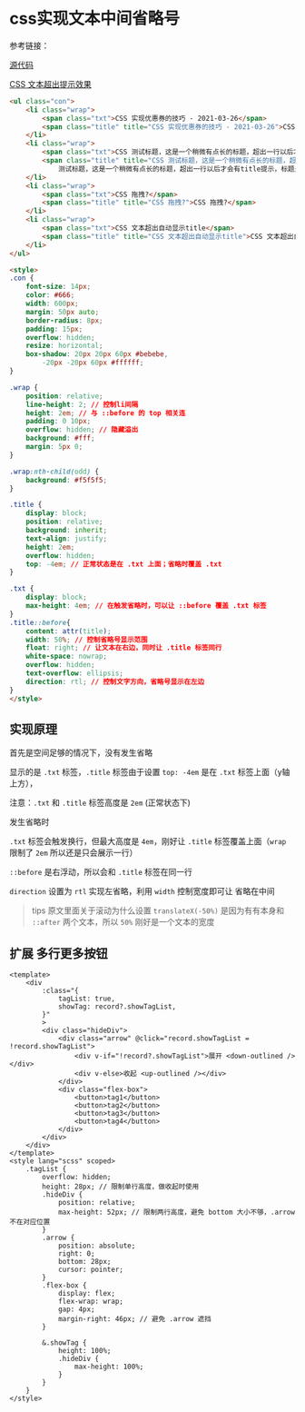 # css实现文本中间省略号

参考链接：

[源代码](https://codepen.io/xboxyan/pen/VwpPNbm)

[CSS 文本超出提示效果](https://juejin.cn/post/6966042926853914654)

```html
<ul class="con">
    <li class="wrap">
        <span class="txt">CSS 实现优惠券的技巧 - 2021-03-26</span>
        <span class="title" title="CSS 实现优惠券的技巧 - 2021-03-26">CSS 实现优惠券的技巧 - 2021-03-26</span>
    </li>
    <li class="wrap">
        <span class="txt">CSS 测试标题，这是一个稍微有点长的标题，超出一行以后才会有title提示，标题是 实现优惠券的技巧 - 2021-03-26</span>
        <span class="title" title="CSS 测试标题，这是一个稍微有点长的标题，超出一行以后才会有title提示，标题是 实现优惠券的技巧 - 2021-03-26">CSS
            测试标题，这是一个稍微有点长的标题，超出一行以后才会有title提示，标题是 实现优惠券的技巧 - 2021-03-26</span>
    </li>
    <li class="wrap">
        <span class="txt">CSS 拖拽?</span>
        <span class="title" title="CSS 拖拽?">CSS 拖拽?</span>
    </li>
    <li class="wrap">
        <span class="txt">CSS 文本超出自动显示title</span>
        <span class="title" title="CSS 文本超出自动显示title">CSS 文本超出自动显示title</span>
    </li>
</ul>

<style>
.con {
    font-size: 14px;
    color: #666;
    width: 600px;
    margin: 50px auto;
    border-radius: 8px;
    padding: 15px;
    overflow: hidden;
    resize: horizontal;
    box-shadow: 20px 20px 60px #bebebe,
        -20px -20px 60px #ffffff;
}

.wrap {
    position: relative;
    line-height: 2; // 控制li间隔
    height: 2em; // 与 ::before 的 top 相关连
    padding: 0 10px;
    overflow: hidden; // 隐藏溢出
    background: #fff;
    margin: 5px 0;
}

.wrap:nth-child(odd) {
    background: #f5f5f5;
}

.title {
    display: block;
    position: relative;
    background: inherit;
    text-align: justify;
    height: 2em;
    overflow: hidden;
    top: -4em; // 正常状态是在 .txt 上面；省略时覆盖 .txt
}

.txt {
    display: block;
    max-height: 4em; // 在触发省略时，可以让 ::before 覆盖 .txt 标签
}
.title::before{
    content: attr(title);
    width: 50%; // 控制省略号显示范围
    float: right; // 让文本在右边，同时让 .title 标签同行
    white-space: nowrap;
    overflow: hidden;
    text-overflow: ellipsis;
    direction: rtl; // 控制文字方向，省略号显示在左边
}
</style>
```

## 实现原理

首先是空间足够的情况下，没有发生省略

显示的是 `.txt` 标签，`.title` 标签由于设置 `top: -4em` 是在 `.txt` 标签上面（y轴上方），

注意：`.txt` 和 `.title` 标签高度是 `2em` (正常状态下)

发生省略时

`.txt` 标签会触发换行，但最大高度是 `4em`，刚好让 `.title` 标签覆盖上面（`wrap` 限制了 `2em` 所以还是只会展示一行）

`::before` 是右浮动，所以会和 `.title` 标签在同一行

`direction` 设置为 `rtl` 实现左省略，利用 `width` 控制宽度即可让 省略在中间

>tips
原文里面关于滚动为什么设置 `translateX(-50%)` 是因为有有本身和 `::after` 两个文本，所以 `50%` 刚好是一个文本的宽度

## 扩展 多行更多按钮

```vue
<template>
    <div
        :class="{
            tagList: true,
            showTag: record?.showTagList,
        }"
        >
        <div class="hideDiv">
            <div class="arrow" @click="record.showTagList = !record.showTagList">
                <div v-if="!record?.showTagList">展开 <down-outlined /></div>
                <div v-else>收起 <up-outlined /></div>
            </div>
            <div class="flex-box">
                <button>tag1</button>
                <button>tag2</button>
                <button>tag3</button>
                <button>tag4</button>
            </div>
        </div>
    </div>
</template>
<style lang="scss" scoped>
    .tagList {
        overflow: hidden;
        height: 28px; // 限制单行高度，做收起时使用
        .hideDiv {
            position: relative;
            max-height: 52px; // 限制两行高度，避免 bottom 大小不够，.arrow 不在对应位置
        }
        .arrow {
            position: absolute;
            right: 0;
            bottom: 28px;
            cursor: pointer;
        }
        .flex-box {
            display: flex;
            flex-wrap: wrap;
            gap: 4px;
            margin-right: 46px; // 避免 .arrow 遮挡
        }

        &.showTag {
            height: 100%;
            .hideDiv {
                max-height: 100%;
            }
        }
    }
</style>
```
